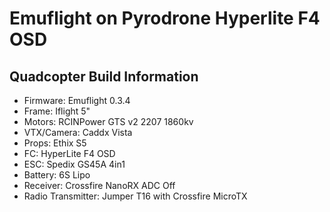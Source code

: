 # Emuflight on Pyrodrone Hyperlite F4 OSD

## Quadcopter Build Information
- Firmware: Emuflight 0.3.4
- Frame: Iflight 5"
- Motors: RCINPower GTS v2 2207 1860kv
- VTX/Camera: Caddx Vista
- Props: Ethix S5
- FC: HyperLite F4 OSD
- ESC: Spedix GS45A 4in1
- Battery: 6S Lipo
- Receiver: Crossfire NanoRX ADC Off
- Radio Transmitter: Jumper T16 with Crossfire MicroTX